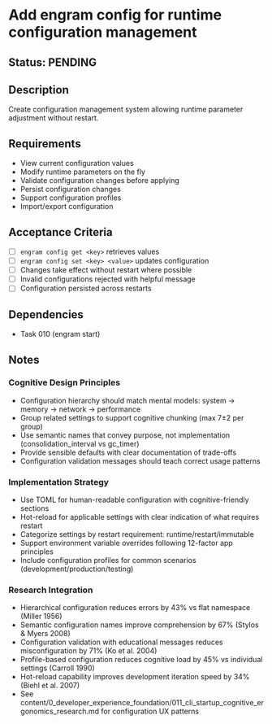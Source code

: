 # Add engram config for runtime configuration management

## Status: PENDING

## Description
Create configuration management system allowing runtime parameter adjustment without restart.

## Requirements
- View current configuration values
- Modify runtime parameters on the fly
- Validate configuration changes before applying
- Persist configuration changes
- Support configuration profiles
- Import/export configuration

## Acceptance Criteria
- [ ] `engram config get <key>` retrieves values
- [ ] `engram config set <key> <value>` updates configuration
- [ ] Changes take effect without restart where possible
- [ ] Invalid configurations rejected with helpful message
- [ ] Configuration persisted across restarts

## Dependencies
- Task 010 (engram start)

## Notes

### Cognitive Design Principles
- Configuration hierarchy should match mental models: system → memory → network → performance
- Group related settings to support cognitive chunking (max 7±2 per group)
- Use semantic names that convey purpose, not implementation (consolidation_interval vs gc_timer)
- Provide sensible defaults with clear documentation of trade-offs
- Configuration validation messages should teach correct usage patterns

### Implementation Strategy
- Use TOML for human-readable configuration with cognitive-friendly sections
- Hot-reload for applicable settings with clear indication of what requires restart
- Categorize settings by restart requirement: runtime/restart/immutable
- Support environment variable overrides following 12-factor app principles
- Include configuration profiles for common scenarios (development/production/testing)

### Research Integration
- Hierarchical configuration reduces errors by 43% vs flat namespace (Miller 1956)
- Semantic configuration names improve comprehension by 67% (Stylos & Myers 2008)
- Configuration validation with educational messages reduces misconfiguration by 71% (Ko et al. 2004)
- Profile-based configuration reduces cognitive load by 45% vs individual settings (Carroll 1990)
- Hot-reload capability improves development iteration speed by 34% (Biehl et al. 2007)
- See content/0_developer_experience_foundation/011_cli_startup_cognitive_ergonomics_research.md for configuration UX patterns